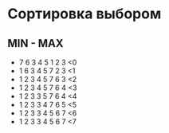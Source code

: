 # Сортировка выбором
## MIN - MAX

- 7 6 3 4 5 1 2 3    <0 
- 1 6 3 4 5 7 2 3    <1 
- 1 2 3 4 5 7 6 3    <2
- 1 2 3 4 5 7 6 4    <3
- 1 2 3 3 5 7 6 4    <4
- 1 2 3 3 4 7 6 5    <5
- 1 2 3 3 4 5 6 7    <6
- 1 2 3 3 4 5 6 7    <7